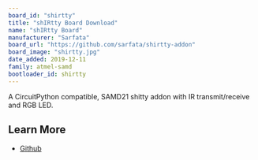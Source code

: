 ```yaml
---
board_id: "shirtty"
title: "shIRtty Board Download"
name: "shIRtty Board"
manufacturer: "Sarfata"
board_url: "https://github.com/sarfata/shirtty-addon"
board_image: "shirtty.jpg"
date_added: 2019-12-11
family: atmel-samd
bootloader_id: shirtty
---
```


A CircuitPython compatible, SAMD21 shitty addon with IR transmit/receive and RGB LED.

## Learn More
* [Github](https://github.com/sarfata/shirtty-addon)

